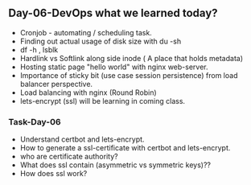 ## Day-06-DevOps what we learned today?
- Cronjob - automating / scheduling task.
- Finding out actual usage of disk size with du -sh
- df -h , lsblk
- Hardlink vs Softlink along side inode ( A place that holds metadata)
- Hosting static page "hello world" with nginx web-server.
- Importance of sticky bit (use case session persistence) from load balancer perspective.
- Load balancing with nginx (Round Robin)
- lets-encrypt (ssl) will be learning in coming class.

### Task-Day-06
- Understand certbot and lets-encrypt.
- How to generate a ssl-certificate with certbot and lets-encrypt.
- who are certificate authority?
- What does ssl contain (asymmetric vs symmetric keys)??
- How does ssl work?




